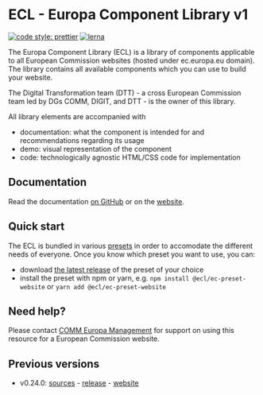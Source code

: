 # ECL - Europa Component Library v1

[![code style: prettier](https://img.shields.io/badge/code_style-prettier-ff69b4.svg?style=flat-square)](https://github.com/prettier/prettier)
[![lerna](https://img.shields.io/badge/maintained%20with-lerna-cc00ff.svg)](https://lernajs.io/)

The Europa Component Library (ECL) is a library of components applicable to all European Commission websites (hosted under ec.europa.eu domain). The library contains all available components which you can use to build your website.

The Digital Transformation team (DTT) - a cross European Commission team led by DGs COMM, DIGIT, and DTT - is the owner of this library.

All library elements are accompanied with

* documentation: what the component is intended for and recommendations regarding its usage
* demo: visual representation of the component
* code: technologically agnostic HTML/CSS code for implementation

## Documentation

Read the documentation [on GitHub](docs/README.md) or on the [website](https://ec-europa.github.io/europa-component-library/ec/docs/overview).

## Quick start

The ECL is bundled in various [presets](docs/06-presets.md) in order to accomodate the different needs of everyone. Once you know which preset you want to use, you can:

* download [the latest release](https://github.com/ec-europa/europa-component-library/releases/latest) of the preset of your choice
* install the preset with npm or yarn, e.g. `npm install @ecl/ec-preset-website` or `yarn add @ecl/ec-preset-website`

## Need help?

Please contact [COMM Europa Management](mailto:Europamanagement@ec.europa.eu) for support on using this resource for a European Commission website.

## Previous versions

* v0.24.0: [sources](https://github.com/ec-europa/europa-component-library/tree/v0) - [release](https://github.com/ec-europa/europa-component-library/releases/tag/v0.24.0) - [website](https://v0--europa-component-library.netlify.com/)

